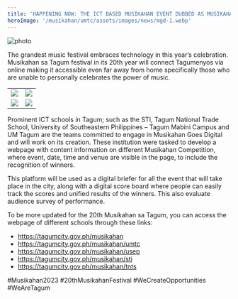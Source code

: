 ```yaml
---
title: 'HAPPENING NOW: THE ICT BASED MUSIKAHAN EVENT DUBBED AS MUSIKAHAN GOES DIGITAL OFFICIALLY LAUNCHED TODAY!'
heroImage: '/musikahan/umtc/assets/images/news/mgd-1.webp'
---
```


![photo](/musikahan/umtc/assets/images/news/mgd-1.webp)

The grandest music festival embraces technology in this year’s celebration. Musikahan sa Tagum festival in its 20th year will connect Tagumenyos via online making it accessible even far away from home specifically those who are unable to personally celebrates the power of music.

|                                                |                                                |
| :--------------------------------------------: | :--------------------------------------------: |
| ![](/musikahan/umtc/assets/images/news/mgd-3.webp) | ![](/musikahan/umtc/assets/images/news/mgd-2.webp) |
| ![](/musikahan/umtc/assets/images/news/mgd-4.webp) | ![](/musikahan/umtc/assets/images/news/mgd-5.webp) |

Prominent ICT schools in Tagum; such as the STI, Tagum National Trade School, University of Southeastern Philippines – Tagum Mabini Campus and UM Tagum are the teams committed to engage in Musikahan Goes Digital and will work on its creation. These institution were tasked to develop a webpage with content information on different Musikahan Competition, where event, date, time and venue are visible in the page, to include the recognition of winners.

This platform will be used as a digital briefer for all the event that will take place in the city, along with a digital score board where people can easily track the scores and unified results of the winners. This also evaluate audience survey of performance.

To be more updated for the 20th Musikahan sa Tagum, you can access the webpage of different schools through these links:

- https://tagumcity.gov.ph/musikahan
- https://tagumcity.gov.ph/musikahan/umtc
- https://tagumcity.gov.ph/musikahan/usep
- https://tagumcity.gov.ph/musikahan/sti
- https://tagumcity.gov.ph/musikahan/tnts

#Musikahan2023
#20thMusikahanFestival
#WeCreateOpportunities
#WeAreTagum

